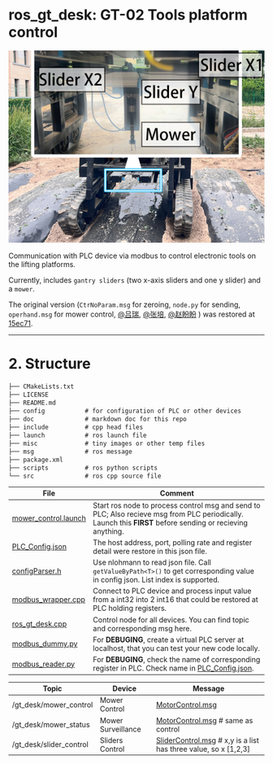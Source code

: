 # ros_gt_desk: GT-02 Tools platform control

![Show](misc/ros_gt_desk.jpg)

Communication with PLC device via modbus to control electronic tools on the lifting platforms.

Currently, includes `gantry sliders` (two x-axis sliders and one y slider) and a `mower`.


The original version (`CtrNoParam.msg` for zeroing, `node.py` for sending, `operhand.msg` for mower control, [@吕瑞](https://github.com/ouranar), [@张培](https://github.com/ZP1931301733), [@赵盼盼](https://github.com/lzuzhaopp) ) was restored at [15ec71](https://github.com/JChrysanthemum/ros_gt_desk/tree/15ec71f8cbe6e292ee5fd2820e5937d4a6de1643).

------

# 2. Structure

```
├── CMakeLists.txt
├── LICENSE
├── README.md
├── config           # for configuration of PLC or other devices
├── doc              # markdown doc for this repo
├── include          # cpp head files
├── launch           # ros launch file 
├── misc             # tiny images or other temp files
├── msg              # ros message
├── package.xml
├── scripts          # ros python scripts
└── src              # ros cpp source file
```



File|Comment
-----|-----
[mower_control.launch](launch/mower_control.launch)| Start ros node to process control msg and send to PLC; Also recieve msg from PLC periodically. Launch this **FIRST** before sending or recieving anything.
[PLC_Config.json](config/PLC_Config.json)| The host address, port, polling rate and register detail were restore in this json file.
[configParser.h](include/ros_gt_desk/configParser.h)|Use nlohmann to read json file. Call `getValueByPath<T>()` to get corresponding value in config json. List index is supported.
[modbus_wrapper.cpp](src/modbus_wrapper.cpp)| Connect to PLC device and process input value from a int32 into 2 int16 that could be restored at PLC holding registers.
[ros_gt_desk.cpp](src/ros_gt_desk.cpp)| Control node for all devices. You can find topic and corresponding msg here.
[modbus_dummy.py](scripts/modbus_dummy.py)| For **DEBUGING**, create a virtual PLC server at localhost, that you can test your new code locally.
[modbus_reader.py](scripts/modbus_reader.py) | For **DEBUGING**, check the name of corresponding register in PLC. Check name in [PLC_Config.json](config/PLC_Config.json).



Topic|Device|Message
-----|-----|-----
/gt_desk/mower_control | Mower Control| [MotorControl.msg](msg/MotorControl.msg)
/gt_desk/mower_status | Mower Surveillance | [MotorControl.msg](msg/MotorControl.msg)  # same as control
/gt_desk/slider_control | Sliders Control| [SliderControl.msg](msg/SliderControl.msg) # x,y is a list has three value, so x [1,2,3]

